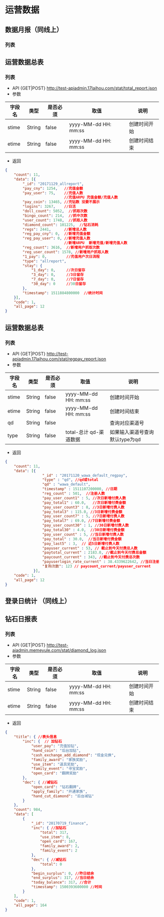 # 运营数据

## 数据月报（同线上）
### 列表

## 运营数据总表
### 列表

* API {GET|POST} http://test-apiadmin.17laihou.com/stat/total_report.json
* 参数

字段名|类型|是否必须|取值|说明
---|---|---|---|---
stime|String|false|yyyy-MM-dd HH: mm:ss|创建时间开始
etime|String|false|yyyy-MM-dd HH: mm:ss|创建时间结束

* 返回

```json
{
    "count": 11, 
    "data": [{
        "_id": "20171129_allreport", 
        "pay_cny": 1254,   //充值金额
        "pay_user": 75,    //充值人数 
                           //充值ARPU 充值金额/充值人数
        "pay_coin": 13465, //充钻数 没要不展示
        "logins": 3267,    //日活
        "doll_count": 5052,  //抓取次数
        "bingo_count": 214,  //抓中次数
        "user_count": 1748,  //抓取人数
        "diamond_count": 101225,  //钻石消耗
        "regs": 2441,      //新增总人数
        "reg_pay_cny": 0,  //新增充值金额
        "reg_pay_user": 0, //新增充值人数
                           //新增ARPU  新增充值/新增充值人数
        "reg_count": 3616,  //新增用户抓取次数
        "reg_user_count": 1578, //新增用户抓取人数
        "1_pay": 0,         //充值用户次日流程
        "type": "allreport", 
        "stay": {
            "1_day": 0,     //次日留存
            "3_day": 0,     //3日留存
            "7_day": 0,     //7日留存
            "30_day": 0     //30日留存
        }, 
        "timestamp": 1511884800000  //统计时间
    }],
    "code": 1,
    "all_page": 12
}
```

## 运营数据总表
### 列表

* API {GET|POST} http://test-apiadmin.17laihou.com/stat/regpay_report.json
* 参数

字段名|类型|是否必须|取值|说明
---|---|---|---|---
stime|String|false|yyyy-MM-dd HH: mm:ss|创建时间开始
etime|String|false|yyyy-MM-dd HH: mm:ss|创建时间结束
qd|String|false||查询对应渠道号
type|String|false|total-总计 qd-渠道数据|如果输入渠道号查询默认type为qd

* 返回

```json
{
    "count": 11, 
    "data": [{
                 "_id" : "20171120_wawa_default_regpay",
                 "type" : "qd", //qd或total
                 "qd" : "wawa_default",
                 "timestamp" : 1511107200000, //日期
                 "reg_count" : 501,  //注册人数
                 "pay_user_count1" : 5, //次日新增付费人数
                 "pay_total1" : 60.0,   //次日新增付费金额
                 "pay_user_count3" : 8, //3日新增付费人数
                 "pay_total3" : 115.0, //3日新增付费金额
                 "pay_user_count7" : 5, //7日新增付费人数
                 "pay_total7" : 69.0, //7日新增付费金额
                 "pay_user_count30" : 1, //30日新增付费人数
                 "pay_total30" : 4.0,  //30日新增付费金额
                 "pay_user_count" : 5, //当日新增付费人数
                 "pay_total" : 30.0,  //当日新增付费金额
                 "pay_last5" : 3,  // 近5日新增付费人数
                 "payuser_current" : 53, // 截止到今天付费总人数
                 "paytotal_current" : 2183.0, //截止到今天付费总金额
                 "paycount_current" : 343, //截止到今天付费总次数
                 "payuserlogin_rate_current" : 38.4339622642, //当日注册用户中付费的 平均登录天数
                 "复购次数": 123 // paycount_current/payuser_current
             }],
    "code": 1,
    "all_page": 12
}
```

## 登录日统计 （同线上）

## 钻石日报表
### 列表

* API {GET|POST} http://test-aiadmin.memeyule.com/stat/diamond_log.json
* 参数

字段名|类型|是否必须|取值|说明
---|---|---|---|---
stime|String|false|yyyy-MM-dd HH: mm:ss|创建时间开始
etime|String|false|yyyy-MM-dd HH: mm:ss|创建时间结束

* 返回

```json
{
    "title": { //表头信息
        "inc": {  // 加钻石
            "user_pay": "充值加钻",
            "hand_coin": "后台加钻",
            "cash_exchange_add_diamond": "现金兑换",
            "family_award": "家族奖励",
            "use_item": "道具奖励",
            "family_event": "寻宝奖励",
            "open_card": "翻牌奖励"
        },
        "dec": { //减钻石
            "open_card": "钻石翻牌",
            "apply_family": "开通家族",
            "hand_cut_diamond": "后台减钻"
        }
    },
    "count": 984,
    "data": [
        {
            "_id": "20170719_finance",
            "inc": { //加钻石
                "total": 317,
                "use_item": 8,
                "open_card": 167,
                "family_award": 2,
                "family_event": 2
            },
            "dec": { //减钻石
                "total": 0
            },
            "begin_surplus": 0, //昨日结余
            "end_surplus": 317, //当日结余
            "today_balance": 317, //合计
            "timestamp": 1500393600000 //时间
        }
    ],
    "code": 1,
    "all_page": 164
}
```
